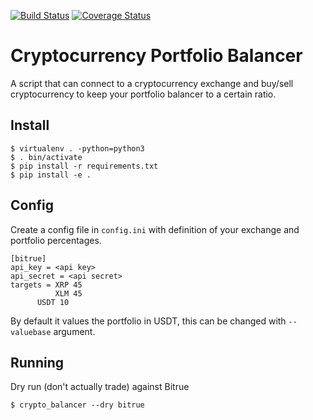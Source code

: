 [![Build Status](https://travis-ci.org/hammertoe/crypto_balancer.svg?branch=master)](https://travis-ci.org/hammertoe/crypto_balancer) [![Coverage Status](https://coveralls.io/repos/github/hammertoe/crypto_balancer/badge.svg?branch=master)](https://coveralls.io/github/hammertoe/crypto_balancer?branch=master)

# Cryptocurrency Portfolio Balancer
A script that can connect to a cryptocurrency exchange and buy/sell cryptocurrency to keep your portfolio balancer to a certain ratio.

## Install

```
$ virtualenv . -python=python3
$ . bin/activate
$ pip install -r requirements.txt
$ pip install -e .
```

## Config
Create a config file in `config.ini` with definition of your exchange and portfolio percentages.

```
[bitrue]
api_key = <api key>
api_secret = <api secret>
targets = XRP 45
          XLM 45
	  USDT 10
```

By default it values the portfolio in USDT, this can be changed with `--valuebase` argument.

## Running

Dry run (don't actually trade) against Bitrue
```
$ crypto_balancer --dry bitrue
```


